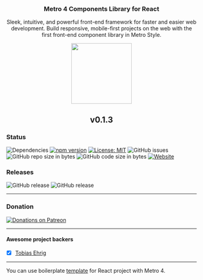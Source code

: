 <p align="center">
  <a href="https://metroui.org.ua/v4/">
    <img src="https://metroui.org.ua/images/logo-react.png" alt="">
  </a>
  <h3 align="center">Metro 4 Components Library for React</h3>
</p>

<p align="center">
  Sleek, intuitive, and powerful front-end framework for faster and easier web development. Build responsive, mobile-first projects on the web with the first front-end component library in Metro Style. 
</p>

<p align="center">
  <a href="https://www.patreon.com/metro4_react">
    <img src="https://c5.patreon.com/external/logo/become_a_patron_button@2x.png" width="160">
  </a>
</p>  

<h2 align="center">v0.1.3</h2>

### Status
![Dependencies](https://img.shields.io/david/olton/Metro4-React)
[![npm version](https://badge.fury.io/js/metro4-react.svg)](https://www.npmjs.com/package/metro4-react)
[![License: MIT](https://img.shields.io/badge/License-MIT-blue.svg?style=flat)](https://github.com/olton/Metro4-React/blob/master/LICENSE)
![GitHub issues](https://img.shields.io/github/issues-raw/olton/Metro4-React.svg)
![GitHub repo size in bytes](https://img.shields.io/github/repo-size/olton/Metro4-React)
![GitHub code size in bytes](https://img.shields.io/github/languages/code-size/olton/Metro4-React)
[![Website](https://img.shields.io/website/https/react.metroui.org.ua.svg?label=react.metroui.org.ua)](https://react.metroui.org.ua)

### Releases
![GitHub release](https://img.shields.io/github/v/release/olton/Metro4-React)
![GitHub release](https://img.shields.io/github/v/release/olton/Metro4-React?include_prereleases&label=pre-release)

<hr>

### Donation
[![Donations on Patreon](https://img.shields.io/badge/Patreon-$10-red.svg)](https://www.patreon.com/metro4_react)

<hr>

#### Awesome project backers

+ [x] [Tobias Ehrig](https://github.com/liKe2k1)

<hr>

You can use boilerplate <a href="https://github.com/olton/Metro4-React-App">template</a> for React project with Metro 4.
